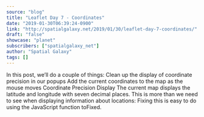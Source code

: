 ```yaml
---
source: "blog"
title: "Leaflet Day 7 - Coordinates"
date: "2019-01-30T06:39:24-0900"
link: "http://spatialgalaxy.net/2019/01/30/leaflet-day-7-coordinates/"
draft: "false"
showcase: "planet"
subscribers: ["spatialgalaxy_net"]
author: "Spatial Galaxy"
tags: []
---
```


In this post, we&rsquo;ll do a couple of things:
 Clean up the display of coordinate precision in our popups Add the current coordinates to the map as the mouse moves  Coordinate Precision Display The current map displays the latitude and longitude with seven decimal places. This is more than we need to see when displaying information about locations:
Fixing this is easy to do using the JavaScript function toFixed.
